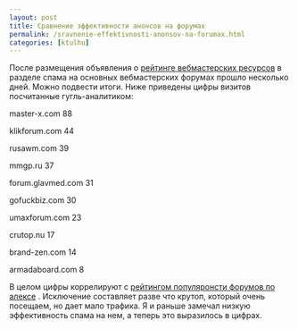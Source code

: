 ```yaml
---
layout: post
title: Сравнение эффективности анонсов на форумах
permalink: /sravnenie-effektivnosti-anonsov-na-forumax.html
categories: [ktulhu]
---
```



		
После  размещения объявления о <a href="http://ratings.ktulhu.net/">рейтинге вебмастерских ресурсов</a> в разделе спама на основных вебмастерских форумах прошло несколько дней. Можно подвести итоги. Ниже приведены цифры визитов посчитанные гугль-аналитиком:


master-x.com 88

klikforum.com 44

rusawm.com 39

mmgp.ru 37

forum.glavmed.com 31

gofuckbiz.com 30

umaxforum.com 23

crutop.nu 17

brand-zen.com 14

armadaboard.com 8


В целом цифры коррелируют с <a href="http://ratings.ktulhu.net/index.php?s=forums">рейтингом популяронсти форумов по алексе</a> . Исключение составляет разве что крутоп, который очень посещаем, но дает мало трафика. Я и раньше замечал низкую эффективность спама на нем, а теперь это выразилось в цифрах.

			
